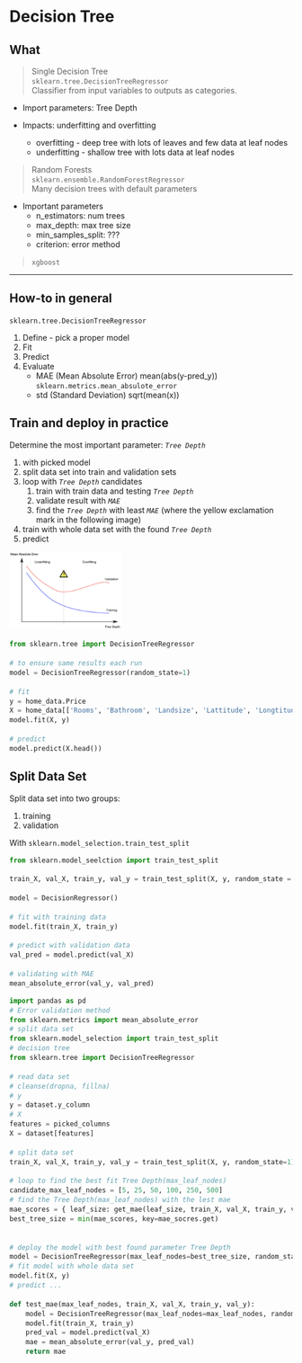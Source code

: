 # Decision Tree

## What

>Single Decision Tree  
`sklearn.tree.DecisionTreeRegressor`  
Classifier from input variables to outputs as categories.  
* Import parameters: Tree Depth  

* Impacts: underfitting and overfitting
    * overfitting - deep tree with lots of leaves and few data at leaf nodes
    * underfitting - shallow tree with lots data at leaf nodes


>Random Forests  
`sklearn.ensemble.RandomForestRegressor`  
Many decision trees with default parameters
* Important parameters
    * n_estimators: num trees
    * max_depth: max tree size
    * min_samples_split: ???
    * criterion: error method

>`xgboost`  

---

## How-to in general
`sklearn.tree.DecisionTreeRegressor`  
1. Define - pick a proper model
1. Fit
1. Predict
1. Evaluate
    * MAE (Mean Absolute Error) mean(abs(y-pred_y))
    `sklearn.metrics.mean_absulote_error`
    * std (Standard Deviation) sqrt(mean(x))

## Train and deploy in practice
Determine the most important parameter: _`Tree Depth`_
1. with picked model
1. split data set into train and validation sets
1. loop with _`Tree Depth`_ candidates
    1. train with train data and testing _`Tree Depth`_
    1. validate result with _`MAE`_
    1. find the _`Tree Depth`_ with least _`MAE`_ (where the yellow exclamation mark in the following image)
1. train with whole data set with the found _`Tree Depth`_
1. predict

<img src="img/decision_tree_depth.png" width="200">

```python
from sklearn.tree import DecisionTreeRegressor

# to ensure same results each run
model = DecisionTreeRegressor(random_state=1)

# fit
y = home_data.Price
X = home_data[['Rooms', 'Bathroom', 'Landsize', 'Lattitude', 'Longtitude']]
model.fit(X, y)

# predict
model.predict(X.head())
```

## Split Data Set
Split data set into two groups:
1. training
1. validation

With `sklearn.model_selection.train_test_split`  
```python
from sklearn.model_seelction import train_test_split

train_X, val_X, train_y, val_y = train_test_split(X, y, random_state = 0)

model = DecisionRegressor()

# fit with training data
model.fit(train_X, train_y)

# predict with validation data
val_pred = model.predict(val_X)

# validating with MAE
mean_absolute_error(val_y, val_pred)

```

```python
import pandas as pd
# Error validation method
from sklearn.metrics import mean_absolute_error
# split data set
from sklearn.model_selection import train_test_split
# decision tree
from sklearn.tree import DecisionTreeRegressor

# read data set
# cleanse(dropna, fillna)
# y
y = dataset.y_column
# X
features = picked_columns
X = dataset[features]

# split data set
train_X, val_X, train_y, val_y = train_test_split(X, y, random_state=1)

# loop to find the best fit Tree Depth(max_leaf_nodes)
candidate_max_leaf_nodes = [5, 25, 50, 100, 250, 500]
# find the Tree Depth(max_leaf_nodes) with the lest mae
mae_scores = { leaf_size: get_mae(leaf_size, train_X, val_X, train_y, val_y) for leaf_size in candidate_max_leaf_nodes }
best_tree_size = min(mae_scores, key=mae_socres.get)


# deploy the model with best found parameter Tree Depth
model = DecisionTreeRegressor(max_leaf_nodes=best_tree_size, random_state=1)
# fit model with whole data set
model.fit(X, y)
# predict ...

def test_mae(max_leaf_nodes, train_X, val_X, train_y, val_y):
    model = DecisionTreeRegressor(max_leaf_nodes=max_leaf_nodes, random_state=0)
    model.fit(train_X, train_y)
    pred_val = model.predict(val_X)
    mae = mean_absolute_error(val_y, pred_val)
    return mae
```
